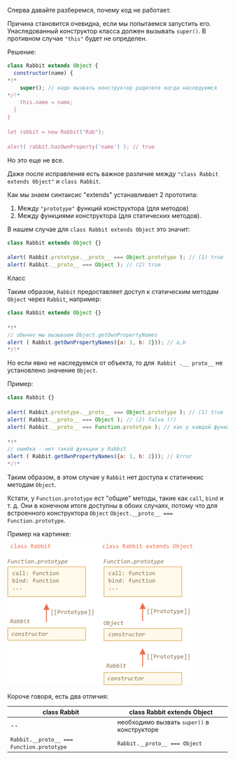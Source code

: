 Сперва давайте разберемся, почему код не работает.

Причина становится очевидна, если мы попытаемся запустить его. Унаследованный конструктор класса должен вызывать `super()`. В противном случае `"this"` будет не определен.

Решение:

```js run
class Rabbit extends Object {
  constructor(name) {
*!*
    super(); // надо вызвать конструктор родителя когда наследуемся
*/!*
    this.name = name;
  }
}

let rabbit = new Rabbit("Rab");

alert( rabbit.hasOwnProperty('name') ); // true
```

Но это еще не все.

Даже после исправления есть важное различие между `"class Rabbit extends Object"` и `class Rabbit`.

Как мы знаем синтаксис "extends" устанавливает 2 прототипа:

1. Между `"prototype"` функций конструктора (для методов)
2. Между функциями конструктора (для статических методов).

В нашем случае для `class Rabbit extends Object` это значит:

```js run
class Rabbit extends Object {}

alert( Rabbit.prototype.__proto__ === Object.prototype ); // (1) true
alert( Rabbit.__proto__ === Object ); // (2) true
```
Класс 

Таким образом, `Rabbit` предоставляет доступ к статическим методам `Object` через `Rabbit`, например:

```js run
class Rabbit extends Object {}

*!*
// обычно мы вызываем Object.getOwnPropertyNames
alert ( Rabbit.getOwnPropertyNames({a: 1, b: 2})); // a,b
*/!*
```

Но если явно не наследуемся от объекта, то для` Rabbit .__ proto__` не установлено значение `Object`.

Пример:

```js run
class Rabbit {}

alert( Rabbit.prototype.__proto__ === Object.prototype ); // (1) true
alert( Rabbit.__proto__ === Object ); // (2) false (!)
alert( Rabbit.__proto__ === Function.prototype ); // как у каждой функции по умолчанию

*!*
// ошибка - нет такой функции у Rabbit
alert ( Rabbit.getOwnPropertyNames({a: 1, b: 2})); // Error
*/!*
```

Таким образом, в этом случае у `Rabbit` нет доступа к статичекис методам `Object`.

Кстати, у `Function.prototype` ест "общие" методы, такие как `call`, `bind` и т. д. Они в конечном итоге доступны в обоих случаях, потому что для встроенного конструктора `Object` `Object.__proto__ === Function.prototype`.


Пример на картинке:

![](rabbit-extends-object.png)

Короче говоря, есть два отличия:

| class Rabbit | class Rabbit extends Object  |
|--------------|------------------------------|
| --             | необходимо вызвать `super()` в конструкторе |
| `Rabbit.__proto__ === Function.prototype` | `Rabbit.__proto__ === Object` |
